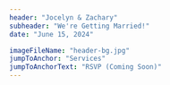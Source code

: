 ```yaml
---
header: "Jocelyn & Zachary"
subheader: "We're Getting Married!"
date: "June 15, 2024"

imageFileName: "header-bg.jpg"
jumpToAnchor: "Services"
jumpToAnchorText: "RSVP (Coming Soon)"
---
```

